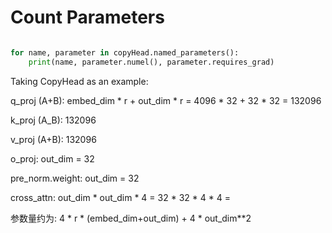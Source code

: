 # Count Parameters

```python

for name, parameter in copyHead.named_parameters():
    print(name, parameter.numel(), parameter.requires_grad)

```

Taking CopyHead as an example:

q_proj (A+B): embed_dim * r + out_dim * r = 4096 * 32 + 32 * 32 = 132096

k_proj (A_B):  132096

v_proj (A+B): 132096

o_proj: out_dim = 32

pre_norm.weight: out_dim = 32


cross_attn: out_dim * out_dim * 4 = 32 * 32 * 4 * 4 =



参数量约为: 4 * r * (embed_dim+out_dim) + 4 * out_dim**2
